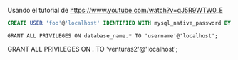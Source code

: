 Usando el tutorial de https://www.youtube.com/watch?v=qJ5R9WTW0_E



```sql
CREATE USER 'foo'@'localhost' IDENTIFIED WITH mysql_native_password BY 'bar';
```



```
GRANT ALL PRIVILEGES ON database_name.* TO 'username'@'localhost';
```

GRANT ALL PRIVILEGES ON *.* TO 'venturas2'@'localhost';
